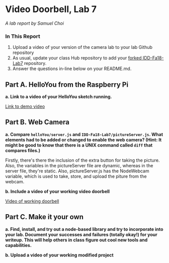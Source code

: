 # Video Doorbell, Lab 7

*A lab report by Samuel Choi*

### In This Report

1. Upload a video of your version of the camera lab to your lab Github repository
1. As usual, update your class Hub repository to add your [forked IDD-Fa18-Lab7](/FAR-Lab/IDD-Fa18-Lab7) repository.
1. Answer the questions in-line below on your README.md.

## Part A. HelloYou from the Raspberry Pi

**a. Link to a video of your HelloYou sketch running.**

[Link to demo video](https://youtu.be/jnzSSknBo44)

## Part B. Web Camera

**a. Compare `helloYou/server.js` and `IDD-Fa18-Lab7/pictureServer.js`. What elements had to be added or changed to enable the web camera? (Hint: It might be good to know that there is a UNIX command called `diff` that compares files.)**

Firstly, there's there the inclusion of the extra button for taking the picture. Also, the variables in the pictureServer file are dynamic, whereas in the server file, they're static. Also, pictureServer.js has the NodeWebcam variable, which is used to take, store, and upload the piture from the webcam. 

**b. Include a video of your working video doorbell**

[Video of working doorbell](https://youtu.be/d132xfT4NHg)

## Part C. Make it your own

**a. Find, install, and try out a node-based library and try to incorporate into your lab. Document your successes and failures (totally okay!) for your writeup. This will help others in class figure out cool new tools and capabilities.**

**b. Upload a video of your working modified project**
